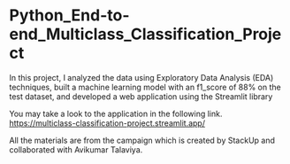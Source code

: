 # Python_End-to-end_Multiclass_Classification_Project

In this project, I analyzed the data using Exploratory Data Analysis (EDA) techniques, built a machine learning model with an f1_score of 88% on the test dataset, and developed a web application using the Streamlit library

You may take a look to the application in the following link.
https://multiclass-classification-project.streamlit.app/

All the materials are from the campaign which is created by StackUp and collaborated with Avikumar Talaviya.
